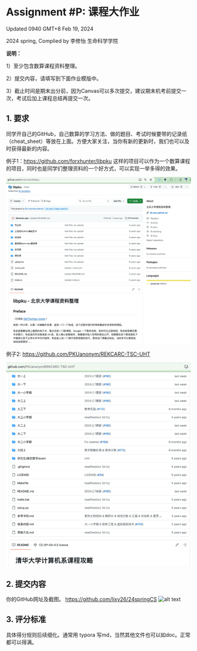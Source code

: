 # Assignment #P: 课程大作业

Updated 0940 GMT+8 Feb 19, 2024

2024 spring, Complied by 李修怡 生命科学学院



**说明：**

1）至少包含数算课程资料整理。

2）提交内容，请填写到下面作业模版中。

3）截止时间是期末出分前，因为Canvas可以多次提交，建议期末机考前提交一次，考试后加上课程总结再提交一次。



## 1. 要求

同学开自己的GitHub，自己数算的学习方法、做的题目、考试时候要带的记录纸（cheat_sheet）等放在上面。方便大家关注，当你有新的更新时，我们也可以及时获得最新的内容。

例子1：https://github.com/forxhunter/libpku 这样的项目可以作为一个数算课程的项目，同时也是同学们整理资料的一个好方式，可以实现一举多得的效果。



![image-20240219114316139](https://raw.githubusercontent.com/GMyhf/img/main/img/image-20240219114316139.png)





例子2: https://github.com/PKUanonym/REKCARC-TSC-UHT

![image-20240219114436829](https://raw.githubusercontent.com/GMyhf/img/main/img/image-20240219114436829.png)



## 2. 提交内容

你的GitHub网址及截图。
https://github.com/lixy26/24springCS
![alt text](image-6.png)

## 3. 评分标准

具体得分规则后续细化。通常用 typora 写md，当然其他文件也可以如doc。正常都可以得满。







